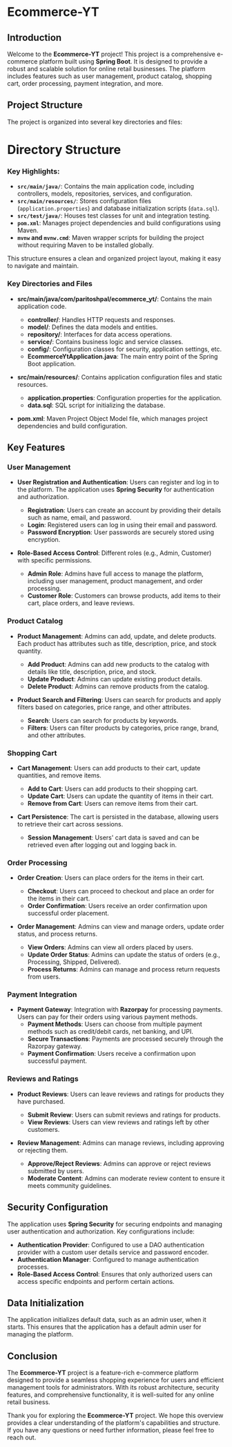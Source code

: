 
# Ecommerce-YT

## Introduction
Welcome to the **Ecommerce-YT** project! This project is a comprehensive e-commerce platform built using **Spring Boot**. It is designed to provide a robust and scalable solution for online retail businesses. The platform includes features such as user management, product catalog, shopping cart, order processing, payment integration, and more.

## Project Structure
The project is organized into several key directories and files:
# Directory Structure

### Key Highlights:
- **`src/main/java/`**: Contains the main application code, including controllers, models, repositories, services, and configuration.
- **`src/main/resources/`**: Stores configuration files (`application.properties`) and database initialization scripts (`data.sql`).
- **`src/test/java/`**: Houses test classes for unit and integration testing.
- **`pom.xml`**: Manages project dependencies and build configurations using Maven.
- **`mvnw` and `mvnw.cmd`**: Maven wrapper scripts for building the project without requiring Maven to be installed globally.

This structure ensures a clean and organized project layout, making it easy to navigate and maintain.

### Key Directories and Files
- **src/main/java/com/paritoshpal/ecommerce_yt/**: Contains the main application code.
  - **controller/**: Handles HTTP requests and responses.
  - **model/**: Defines the data models and entities.
  - **repository/**: Interfaces for data access operations.
  - **service/**: Contains business logic and service classes.
  - **config/**: Configuration classes for security, application settings, etc.
  - **EcommerceYtApplication.java**: The main entry point of the Spring Boot application.
  
- **src/main/resources/**: Contains application configuration files and static resources.
  - **application.properties**: Configuration properties for the application.
  - **data.sql**: SQL script for initializing the database.
  
- **pom.xml**: Maven Project Object Model file, which manages project dependencies and build configuration.

## Key Features

### User Management
- **User Registration and Authentication**: Users can register and log in to the platform. The application uses **Spring Security** for authentication and authorization.
  - **Registration**: Users can create an account by providing their details such as name, email, and password.
  - **Login**: Registered users can log in using their email and password.
  - **Password Encryption**: User passwords are securely stored using encryption.
  
- **Role-Based Access Control**: Different roles (e.g., Admin, Customer) with specific permissions.
  - **Admin Role**: Admins have full access to manage the platform, including user management, product management, and order processing.
  - **Customer Role**: Customers can browse products, add items to their cart, place orders, and leave reviews.

### Product Catalog
- **Product Management**: Admins can add, update, and delete products. Each product has attributes such as title, description, price, and stock quantity.
  - **Add Product**: Admins can add new products to the catalog with details like title, description, price, and stock.
  - **Update Product**: Admins can update existing product details.
  - **Delete Product**: Admins can remove products from the catalog.
  
- **Product Search and Filtering**: Users can search for products and apply filters based on categories, price range, and other attributes.
  - **Search**: Users can search for products by keywords.
  - **Filters**: Users can filter products by categories, price range, brand, and other attributes.

### Shopping Cart
- **Cart Management**: Users can add products to their cart, update quantities, and remove items.
  - **Add to Cart**: Users can add products to their shopping cart.
  - **Update Cart**: Users can update the quantity of items in their cart.
  - **Remove from Cart**: Users can remove items from their cart.
  
- **Cart Persistence**: The cart is persisted in the database, allowing users to retrieve their cart across sessions.
  - **Session Management**: Users' cart data is saved and can be retrieved even after logging out and logging back in.

### Order Processing
- **Order Creation**: Users can place orders for the items in their cart.
  - **Checkout**: Users can proceed to checkout and place an order for the items in their cart.
  - **Order Confirmation**: Users receive an order confirmation upon successful order placement.
  
- **Order Management**: Admins can view and manage orders, update order status, and process returns.
  - **View Orders**: Admins can view all orders placed by users.
  - **Update Order Status**: Admins can update the status of orders (e.g., Processing, Shipped, Delivered).
  - **Process Returns**: Admins can manage and process return requests from users.

### Payment Integration
- **Payment Gateway**: Integration with **Razorpay** for processing payments. Users can pay for their orders using various payment methods.
  - **Payment Methods**: Users can choose from multiple payment methods such as credit/debit cards, net banking, and UPI.
  - **Secure Transactions**: Payments are processed securely through the Razorpay gateway.
  - **Payment Confirmation**: Users receive a confirmation upon successful payment.

### Reviews and Ratings
- **Product Reviews**: Users can leave reviews and ratings for products they have purchased.
  - **Submit Review**: Users can submit reviews and ratings for products.
  - **View Reviews**: Users can view reviews and ratings left by other customers.
  
- **Review Management**: Admins can manage reviews, including approving or rejecting them.
  - **Approve/Reject Reviews**: Admins can approve or reject reviews submitted by users.
  - **Moderate Content**: Admins can moderate review content to ensure it meets community guidelines.

## Security Configuration
The application uses **Spring Security** for securing endpoints and managing user authentication and authorization. Key configurations include:

- **Authentication Provider**: Configured to use a DAO authentication provider with a custom user details service and password encoder.
- **Authentication Manager**: Configured to manage authentication processes.
- **Role-Based Access Control**: Ensures that only authorized users can access specific endpoints and perform certain actions.

## Data Initialization
The application initializes default data, such as an admin user, when it starts. This ensures that the application has a default admin user for managing the platform.

## Conclusion
The **Ecommerce-YT** project is a feature-rich e-commerce platform designed to provide a seamless shopping experience for users and efficient management tools for administrators. With its robust architecture, security features, and comprehensive functionality, it is well-suited for any online retail business.

Thank you for exploring the **Ecommerce-YT** project. We hope this overview provides a clear understanding of the platform's capabilities and structure. If you have any questions or need further information, please feel free to reach out.
